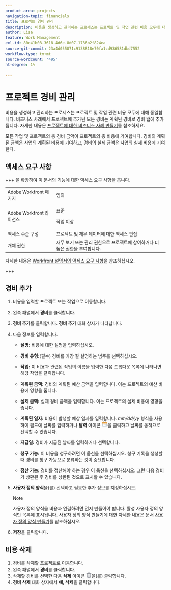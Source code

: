 ```yaml
---
product-area: projects
navigation-topic: financials
title: 프로젝트 경비 관리
description: 비용을 생성하고 관리하는 프로세스는 프로젝트 및 작업 관련 비용 모두에 대해 동일합니다. 비즈니스 사례에서 프로젝트에 추가된 모든 경비는 계획된 경비로 경비 탭에 추가됩니다.
author: Lisa
feature: Work Management
exl-id: 80c41b08-3618-4d6e-8d07-1736b2f824ea
source-git-commit: 23a4d055871c9138818e70fa1cd936581dbd7552
workflow-type: tm+mt
source-wordcount: '495'
ht-degree: 1%

---
```


# 프로젝트 경비 관리

<!-- Audited: 6/2025 -->

비용을 생성하고 관리하는 프로세스는 프로젝트 및 작업 관련 비용 모두에 대해 동일합니다. 비즈니스 사례에서 프로젝트에 추가된 모든 경비는 계획된 경비로 경비 탭에 추가됩니다. 자세한 내용은 [프로젝트에 대한 비즈니스 사례 만들기](../../../manage-work/projects/define-a-business-case/create-business-case.md)를 참조하세요.

모든 작업 및 프로젝트의 총 경비 금액이 프로젝트의 총 비용에 기여합니다. 경비의 계획된 금액은 사업의 계획된 비용에 기여하고, 경비의 실제 금액은 사업의 실제 비용에 기여한다.

## 액세스 요구 사항

+++ 을 확장하여 이 문서의 기능에 대한 액세스 요구 사항을 봅니다.

<table style="table-layout:auto"> 
 <col> 
 <col> 
 <tbody> 
  <tr> 
   <td>Adobe Workfront 패키지</td> 
   <td>임의</td> 
  </tr> 
  <tr> 
   <td>Adobe Workfront 라이선스</td> 
   <td>
   <p>표준</p>
   <p>작업 이상</p></td> 
  </tr> 
  <tr> 
   <td>액세스 수준 구성</td> 
   <td>프로젝트 및 재무 데이터에 대한 액세스 편집</td> 
  </tr> 
  <tr> 
   <td>개체 권한</td> 
   <td>재무 보기 또는 관리 권한으로 프로젝트에 참여하거나 더 높은 권한을 부여합니다.</td> 
  </tr> 
 </tbody> 
</table>

자세한 내용은 [Workfront 설명서의 액세스 요구 사항](/help/quicksilver/administration-and-setup/add-users/access-levels-and-object-permissions/access-level-requirements-in-documentation.md)을 참조하십시오.

+++

## 경비 추가

1. 비용을 입력할 프로젝트 또는 작업으로 이동합니다.
1. 왼쪽 패널에서 **경비**&#x200B;를 클릭합니다.
1. **경비 추가**&#x200B;를 클릭합니다. **경비 추가** 대화 상자가 나타납니다.
1. 다음 정보를 입력합니다.

   * **설명:** 비용에 대한 설명을 입력하십시오.
   * **경비 유형:**(필수) 경비를 가장 잘 설명하는 범주를 선택하십시오.
   * **작업:** 이 비용과 관련된 작업의 이름을 입력한 다음 드롭다운 목록에 나타나면 해당 작업을 클릭합니다.
   * **계획된 금액:** 경비의 계획된 예산 금액을 입력합니다. 이는 프로젝트의 예산 비용에 영향을 줍니다.

   * **실제 금액:** 실제 경비 금액을 입력합니다. 이는 프로젝트의 실제 비용에 영향을 줍니다.

   * **계획된 일자:** 비용이 발생할 예상 일자를 입력합니다. *mm/dd/yy* 형식을 사용하여 필드에 날짜를 입력하거나 **달력** 아이콘 ![달력 아이콘](assets/calendar-icon.png)을 클릭하고 날짜를 동적으로 선택할 수 있습니다.

   * **지급일:** 경비가 지급된 날짜를 입력하거나 선택합니다.
   * **청구 가능:** 이 비용을 청구하려면 이 옵션을 선택하십시오. 청구 기록을 생성할 때 경비를 청구 가능으로 분류하는 것이 중요합니다.
   * **정산 가능:** 경비를 정산해야 하는 경우 이 옵션을 선택하십시오. 그런 다음 경비가 상환된 후 경비를 상환된 것으로 표시할 수 있습니다.

1. **사용자 정의 양식**&#x200B;을(를) 선택하고 필요한 추가 정보를 지정하십시오.

   >[!NOTE]
   >
   >사용자 정의 양식을 비용과 연결하려면 먼저 만들어야 합니다. 활성 사용자 정의 양식만 목록에 표시됩니다. 사용자 정의 양식 만들기에 대한 자세한 내용은 문서 [사용자 정의 양식 만들기](/help/quicksilver/administration-and-setup/customize-workfront/create-manage-custom-forms/form-designer/design-a-form/design-a-form.md)를 참조하십시오.

1. **저장**&#x200B;을 클릭합니다.

## 비용 삭제

1. 경비를 삭제할 프로젝트로 이동합니다.
1. 왼쪽 패널에서 **경비**&#x200B;를 클릭합니다.
1. 삭제할 경비를 선택한 다음 **삭제** 아이콘 ![삭제](assets/delete.png)을(를) 클릭합니다.
1. **경비 삭제** 대화 상자에서 **예, 삭제**&#x200B;을 클릭합니다.

